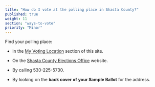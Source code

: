 ```yaml
---
title: "How do I vote at the polling place in Shasta County?"
published: true
weight: 11
section: "ways-to-vote"
priority: "Minor"
---
```


Find your polling place:  

- In the [My Voting Location](#section-my-polling-place) section of this site.  

- On the [Shasta County Elections Office](https://www.elections.co.shasta.ca.us/voting/voter-lookups/my-polling-site/#Search) website.  

- By calling 530-225-5730.  

- By looking on the **back cover of your Sample Ballot** for the address.  
